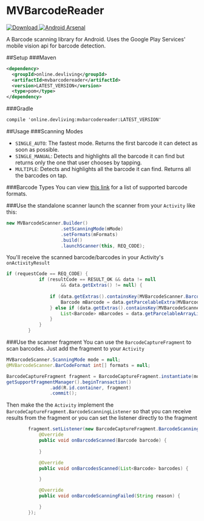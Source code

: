 # MVBarcodeReader
[ ![Download](https://api.bintray.com/packages/iammehedi/MVBarcodeReader/online.devliving%3Amvbarcodereader/images/download.svg) ](https://bintray.com/iammehedi/MVBarcodeReader/online.devliving%3Amvbarcodereader/_latestVersion)
[![Android Arsenal](https://img.shields.io/badge/Android%20Arsenal-MVBarcodeReader-brightgreen.svg?style=flat)](http://android-arsenal.com/details/1/4457)

A Barcode scanning library for Android. Uses the Google Play Services' mobile vision api for barcode detection.

##Setup
###Maven
```xml
<dependency>
  <groupId>online.devliving</groupId>
  <artifactId>mvbarcodereader</artifactId>
  <version>LATEST_VERSION</version>
  <type>pom</type>
</dependency>
```

###Gradle
```xml
compile 'online.devliving:mvbarcodereader:LATEST_VERSION'
```

##Usage
###Scanning Modes
- `SINGLE_AUTO`: The fastest mode. Returns the first barcode it can detect as soon as possible.
- `SINGLE_MANUAL`: Detects and highlights all the barcode it can find but returns only the one that user chooses by tapping.
- `MULTIPLE`: Detects and highlights all the barcode it can find. Returns all the barcodes on tap.

###Barcode Types
You can view [this link](https://developers.google.com/vision/barcodes-overview) for a list of supported barcode formats.

###Use the standalone scanner
launch the scanner from your `Activity` like this:
```java
new MVBarcodeScanner.Builder()
                    .setScanningMode(mMode)
                    .setFormats(mFormats)
                    .build()
                    .launchScanner(this, REQ_CODE);
```
You'll receive the scanned barcode/barcodes in your Activity's `onActivityResult`
```java
if (requestCode == REQ_CODE) {
            if (resultCode == RESULT_OK && data != null
                    && data.getExtras() != null) {
              
                if (data.getExtras().containsKey(MVBarcodeScanner.BarcodeObject)) {
                    Barcode mBarcode = data.getParcelableExtra(MVBarcodeScanner.BarcodeObject);
                } else if (data.getExtras().containsKey(MVBarcodeScanner.BarcodeObjects)) {
                    List<Barcode> mBarcodes = data.getParcelableArrayListExtra(MVBarcodeScanner.BarcodeObjects);
                }
            }
        }
```

###Use the scanner fragment
You can use the `BarcodeCaptureFragment` to scan barcodes. Just add the fragment to your `Activity`
```java
MVBarcodeScanner.ScanningMode mode = null;
@MVBarcodeScanner.BarCodeFormat int[] formats = null;

BarcodeCaptureFragment fragment = BarcodeCaptureFragment.instantiate(mode, formats);
getSupportFragmentManager().beginTransaction()
                .add(R.id.container, fragment)
                .commit();
```
Then make the the `Activity` implement the `BarcodeCaptureFragment.BarcodeScanningListener` so that you can receive results from the fragment or you can set the listener directly to the fragment
```java
        fragment.setListener(new BarcodeCaptureFragment.BarcodeScanningListener() {
            @Override
            public void onBarcodeScanned(Barcode barcode) {
                
            }

            @Override
            public void onBarcodesScanned(List<Barcode> barcodes) {

            }

            @Override
            public void onBarcodeScanningFailed(String reason) {

            }
        });
```
